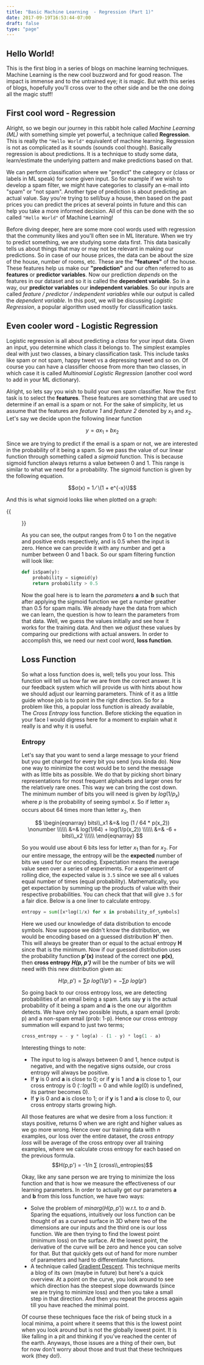 ```yaml
---
title: "Basic Machine Learning  - Regression (Part 1)"
date: 2017-09-19T16:53:44-07:00
draft: false
type: "page"
---
```


Hello World!
-----------------------
This is the first blog in a series of blogs on machine learning techniques. Machine Learning is the new cool buzzword and for good reason. The impact is immense and to the untrained eye; it is magic. But with this series of blogs, hopefully you'll cross over to the other side and be the one doing all the magic stuff!

First cool word - Regression
---------------------------------------------------
Alright, so we begin our journey in this rabbit hole called *Machine Learning (ML)* with something simple yet powerful, a technique called **Regression**. This is really the `"Hello World"` equivalent of machine learning. Regression is not as complicated as it sounds (sounds cool though). Basically regression is about predictions. It is a technique to study some data, learn/estimate the underlying pattern and make predictions based on that. 

We can perform classification where we "predict" the category or (class or labels in ML speak) for some given input. So for example if we wish to develop a spam filter, we might have categories to classify an e-mail into "spam" or "not spam". Another type of prediction is about predicting an actual value. Say you're trying to sell/buy a house, then based on the past prices you can predict the prices at several points in future and this can help you take a more informed decision. All of this can be done with the so called `"Hello World"` of Machine Learning! 

Before diving deeper, here are some more cool words used with regression that the community likes and you'll often see in ML literature. When we try to predict something, we are studying some data first. This data basically tells us about things that may or may not be relevant in making our predictions. So in case of our house prices, the data can be about the size of the house, number of rooms, etc. These are the **"features"** of the house. These features help us make our **"prediction"** and our often referred to as **features** or **predictor variables**.  Now our prediction *depends* on the features in our dataset and so it is called the **dependent variable**. So in a way, our **predictor variables** our **independent variables**. So our inputs are called *feature / predictor / independent variables* while our output is called the *dependent variable*. 
In this post, we will be discussing *Logistic Regression*, a popular algorithm used mostly for classification tasks.

Even cooler word - Logistic Regression
------------------------------------------------------

Logistic regression is all about predicting a *class* for your input data. Given an input, you determine which class it belongs to. The simplest examples deal with just two classes, a binary classification  task. This include tasks like spam or not spam, happy tweet vs a depressing tweet and so on. Of course you can have a classifier choose from more than two classes, in which case it is called *Multinomial Logistic Regression* (another cool word to add in your ML dictionary). 

Alright, so lets say you wish to build your own spam classifier. Now the first task is to select the **features**. These features are something that are used to determine if an email is a spam or not. For the sake of simplicity, let us assume that the features are *feature 1* and *feature 2* denoted by  $x_1$ and $x_2$.  Let's say we decide upon the following linear function

 
<!-- <div class="equation" ><MATH>y = a x<sub>1</sub> + b x<sub>2</sub> </MATH></div> -->
$$y = a x_1 + b x_2$$


Since we are trying to predict if the email is a spam or not, we are interested in the probability of it being a spam. So we pass the value of our linear function through something called a *sigmoid* function. This is because sigmoid function always returns a value between 0 and 1. This range is similar to what we need for a probability. The sigmoid function is given by the following equation.

<!-- <div class="equation" > <MATH>σ(x) =  <sup>1</sup>⁄ <sub>1 + e <sup>-x</sup></sub></MATH> </div> -->
$$σ(x) =  1 ⁄ \(1 + e^{-x}\)$$

And this is what sigmoid looks like when plotted on a graph:

{{<figure src="https://upload.wikimedia.org/wikipedia/commons/thumb/8/88/Logistic-curve.svg/480px-Logistic-curve.svg.png" alt="Sigmoid Graph"	attr="Image Courtesy: [Qef at Wikimedia](https://commons.wikimedia.org/w/index.php?curid=4310325)" class="figure">}}

As you can see, the output ranges from 0 to 1 on the negative and positive ends respectively, and is 0.5 when the input is zero. Hence we can provide it with any number and get  a number between 0 and 1 back.  So our spam filtering function will look like: 
```python
def isSpam(y):
    probability = sigmoid(y)
    return probability > 0.5
```

Now the goal here is to learn the *parameters*  **a** and **b** such that after applying the sigmoid function  we get a number greather than 0.5 for spam mails.  We already have the data from which we can learn, the question is how to learn the parameters from that data.  Well,  we guess the values initially and see how it works for the training data. And then we *adjust* these values by comparing our predictions with actual  answers. In order to accomplish this, we need our next cool word, **loss function**. 

Loss Function
----------------------
So what a loss function does is, well; tells you your loss. This function will tell us how far we are from the correct answer. It is our feedback system which will provide us with hints  about how we should adjust our learning parameters. Think of it as a little guide whose job is to point in the right direction. So for  a problem like this,  a popular loss function is already available, The *Cross Entropy* loss function.  Before sticking the equation in your face I would digress here for a moment to explain what it really is and why it is useful.

### Entropy  
Let's say that you want to send a large message to your friend but you get charged for every bit you send (you kinda do). Now one way to minimize the cost would be to send the message with as little bits as possible. We do that by picking short binary representations for most frequent alphabets and larger ones for the relatively rare ones. This way we can bring the cost down. The minimum number of bits you will need is given by $log(1/p_x)$  where *p* is the probability of seeing  symbol *x*. So if letter $x_1$ occurs about 64 times more than letter $x_2$,  then 

$$
\begin{eqnarray}
bits\\_x1 &=& log (1 / 64 * p(x_2)) \nonumber \\\\\\
	      &=& log(1/64) + log(1/p(x_2)) \\\\\\
	      &=& -6 + bits\\_x2 \\\\\\
\end{eqnarray}
$$
<!-- <div class="equation" ><MATH>
<table style="table borderless">
<tr><td>bits_x1 </td><td> = log (<sup>1</sup> / <sub>64 * p(x2)</sub>)</td></tr>
<tr><td></td><td>= log (<sup>1</sup>/<sub>64</sub>) + log (<sup>1</sup>/<sub>p(x2)</sub>)</td></tr>
<tr><td></td><td>= -6 +  bits_x2 </MATH></div></td></tr>
</table></MATH></div> -->

So you would use about 6 bits less for letter $x_1$ than for $x_2$.  For our entire message, the entropy will be the **expected**  number of bits  we used for our encoding. Expectation means the average value seen over a series of experiments. For a experiment of rolling dice, the expected value is `3.5` since we see all `6` values equal number of times (equal probability). Mathematically, you get expectation by summing up the products of value with their respective probabilities. You can check that that will give `3.5` for a fair dice. Below is a one liner to calculate entropy. 
```python
entropy = sum([x*log(1/x) for x in probability_of_symbols]
```
Here we used our knowledge of data distribution to encode symbols. Now suppose we didn't know the distribution, we would be encoding based on a guessed distribution **H'** then.   This will always be greater than or equal to the actual entropy **H** since that is the minimum.  Now if our guessed distribution uses the probability function **p'(x)** instead of  the correct one **p(x)**, then **cross entropy** ***H(p, p')*** will be the number of bits  we will need with this new distribution given as: 

$$H(p,p') = ∑  p\ log(1/p') = − ∑ p\ log (p')$$
<!-- <div class="equation"> <MATH>H(p,p') = ∑  p log(<sup>1</sup>/<sub>p'</sub>) = − ∑ p log (p') </div> -->

So going back to our cross entropy loss, we are detecting probabilities of an email being a spam. Lets say **y** is the actual probability of it being a spam and **a** is the one our algorithm detects. We have only two possible inputs, a spam email  (prob: p) and a non-spam email (prob: 1-p). Hence our cross entropy summation will expand to just two terms;

```python
cross_entropy = - y * log(a) - (1 - y) * log(1 - a)
```

Interesting things to note:
- The input to log is always between 0 and 1, hence output is negative, and with the negative signs outside, our cross entropy will always be positive.
- If **y** is 0 and **a** is close to 0; or if **y** is 1 and **a** is close to 1, our cross entropy is 0 ($∵ log(1) = 0$ and while $log(0)$ is undefined, its partner becomes 0).
- If **y** is 0 and **a** is close to 1; or if **y** is 1 and **a** is close to 0, our cross entropy starts growing high.

All those features are what we desire from a loss function: it stays positive, returns 0 when we are right and higher values as we go more wrong. Hence over our training data with *n* examples, our loss over the entire dataset, the *cross entropy loss* will be average of the cross entropy over all training examples, where we calculate cross entropy for each based on the previous formula.
$$H(p,p') = -1/n ∑  (cross\\_entropies)$$
<!-- <div class="equation" > <MATH>H(p,p') = <sup>-1</sup>/<sub>n</sub> ∑  (cross_entropies) </div> -->

Okay, like any sane person we are trying to minimize the loss function and that is how we measure the effectiveness of our learning parameters. In order to actually get our parameters **a** and **b** from this loss function, we have two ways:
- Solve the problem of $minarg(H(p,p'))$ w.r.t. to $a$ and $b$. Sparing the equations, intuitively our loss function can be thought of as a curved surface in 3D where two of the dimensions are our inputs and the third one is our loss function. We are then trying to find the lowest point (minimum loss) on the surface. At the lowest point, the derivative of the curve will be zero and hence you can solve for that. But that quickly gets out of hand for more number of parameters and hard to differentiate functions.
- A technique called [Gradient Descent](https://en.wikipedia.org/wiki/Gradient_descent). This technique merits a blog of its own (maybe in future) but here's a quick overview.  At a point on the curve, you look around to see which direction has the steepest slope downwards (since we are trying to minimize loss) and then you take a small step in that direction. And then you repeat  the process again till you have reached the minimal point. 

Of course these techniques face the risk of being stuck in a local minima, a point where it seems that this is the lowest point when you look around but is not the globally lowest point. It is like falling in a pit and thinking if you've reached the center of the earth. Anyways, those issues are a thing of their own, but for now don't worry about those and trust that these techniques work (they do!). 